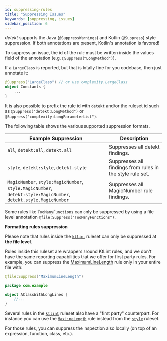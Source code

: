 ```yaml
---
id: suppressing-rules
title: "Suppressing Issues"
keywords: [suppressing, issues]
sidebar_position: 6
---
```


_detekt_ supports the Java (`@SuppressWarnings`) and Kotlin (`@Suppress`) style suppression. 
If both annotations are present, Kotlin's annotation is favored! 

To suppress an issue, the id of the rule must be written inside the values field of the annotation (e.g. `@Suppress("LongMethod")`).

If a `LargeClass` is reported, but that is totally fine for you codebase, then just annotate it:

```kotlin
@Suppress("LargeClass") // or use complexity.LargeClass
object Constants {
    ...
}
```

It is also possible to prefix the rule id with `detekt` and/or the ruleset id such as `@Suppress("detekt:LongMethod")` or `@Suppress("complexity:LongParameterList")`. 

The following table shows the various supported suppression formats.

| Example Suppression                                                                                             | Description                                               |
|-----------------------------------------------------------------------------------------------------------------|-----------------------------------------------------------|
| `all`, `detekt:all`, `detekt.all`                                                                               | Suppresses all detekt findings.                           |
| `style`, `detekt:style`, `detekt.style`                                                                         | Suppresses all findings from rules in the style rule set. |
| `MagicNumber`, `style:MagicNumber`, `style.MagicNumber`, `detekt:style:MagicNumber`, `detekt.style.MagicNumber` | Suppresses all MagicNumber rule findings.                 |

Some rules like `TooManyFunctions` can only be suppressed by using a file level annotation `@file:Suppress("TooManyFunctions")`.

**Formatting rules suppression**

Please note that rules inside the [`ktlint`](../rules/ktlint) ruleset can only be suppressed at **the file level**.

Rules inside this ruleset are wrappers around KtLint rules, and we don't have the same reporting capabilities that we offer for first party rules. For example, you can suppress the [MaximumLineLength](../rules/ktlint#maximumlinelength) rule only in your entire file with:

```kotlin
@file:Suppress("MaximumLineLength")

package com.example

object AClassWithLongLines {
    //...
}
```

Several rules in the [`ktlint`](/docs/rules/formatting) ruleset also have a "first party" counterpart. For instance you can use the [`MaxLineLength`](/docs/rules/style#maxlinelength) rule instead from the [`style`](/docs/rules/style) ruleset.

For those rules, you can suppress the inspection also locally (on top of an expression, function, class, etc.).
